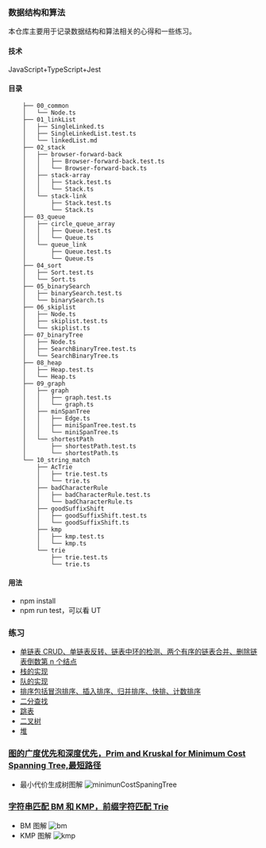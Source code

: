 ### 数据结构和算法

本仓库主要用于记录数据结构和算法相关的心得和一些练习。

#### 技术

JavaScript+TypeScript+Jest

#### 目录

```
    ├── 00_common
    │   └── Node.ts
    ├── 01_linkList
    │   ├── SingleLinked.ts
    │   ├── SingleLinkedList.test.ts
    │   └── linkedList.md
    ├── 02_stack
    │   ├── browser-forward-back
    │   │   ├── Browser-forward-back.test.ts
    │   │   └── Browser-forward-back.ts
    │   ├── stack-array
    │   │   ├── Stack.test.ts
    │   │   └── Stack.ts
    │   └── stack-link
    │       ├── Stack.test.ts
    │       └── Stack.ts
    ├── 03_queue
    │   ├── circle_queue_array
    │   │   ├── Queue.test.ts
    │   │   └── Queue.ts
    │   └── queue_link
    │       ├── Queue.test.ts
    │       └── Queue.ts
    ├── 04_sort
    │   ├── Sort.test.ts
    │   └── Sort.ts
    ├── 05_binarySearch
    │   ├── binarySearch.test.ts
    │   └── binarySearch.ts
    ├── 06_skiplist
    │   ├── Node.ts
    │   ├── skiplist.test.ts
    │   └── skiplist.ts
    ├── 07_binaryTree
    │   ├── Node.ts
    │   ├── SearchBinaryTree.test.ts
    │   └── SearchBinaryTree.ts
    ├── 08_heap
    │   ├── Heap.test.ts
    │   └── Heap.ts
    ├── 09_graph
    │   ├── graph
    │   │   ├── graph.test.ts
    │   │   └── graph.ts
    │   ├── minSpanTree
    │   │   ├── Edge.ts
    │   │   ├── miniSpanTree.test.ts
    │   │   └── miniSpanTree.ts
    │   └── shortestPath
    │       ├── shortestPath.test.ts
    │       └── shortestPath.ts
    └── 10_string_match
        ├── AcTrie
        │   ├── trie.test.ts
        │   └── trie.ts
        ├── badCharacterRule
        │   ├── badCharacterRule.test.ts
        │   └── badCharacterRule.ts
        ├── goodSuffixShift
        │   ├── goodSuffixShift.test.ts
        │   └── goodSuffixShift.ts
        ├── kmp
        │   ├── kmp.test.ts
        │   └── kmp.ts
        └── trie
            ├── trie.test.ts
            └── trie.ts

```

#### 用法

- npm install
- npm run test，可以看 UT

### 练习

- [单链表 CRUD、单链表反转、链表中环的检测、两个有序的链表合并、删除链表倒数第 n 个结点](/src/01_linkList)
- [栈的实现](/src/02_stack/)
- [队的实现](/src/03_queue)
- [排序包括冒泡排序、插入排序、归并排序、快排、计数排序](/src/04_sort)
- [二分查找](/src/05_binarySearch)
- [跳表](/src/06_skiplist)
- [二叉树](/src/07_binaryTree)
- [堆](/src/08_heap)

### [图的广度优先和深度优先，Prim and Kruskal for Minimum Cost Spanning Tree,最短路径](/src/09_graph)

- 最小代价生成树图解
  ![minimunCostSpaningTree](https://user-images.githubusercontent.com/19220476/128635541-b8b8378a-8c87-4b05-a62b-0cc8383faf04.png)

### [字符串匹配 BM 和 KMP，前缀字符匹配 Trie](/src/10_string_match)

- BM 图解
  ![bm](https://user-images.githubusercontent.com/19220476/128634454-5a3f21c7-1f57-480b-894c-a29022712924.png)
- KMP 图解
  ![kmp](https://user-images.githubusercontent.com/19220476/128634444-1df452ef-6b81-40cd-9e73-9140e7fc4da3.png)
